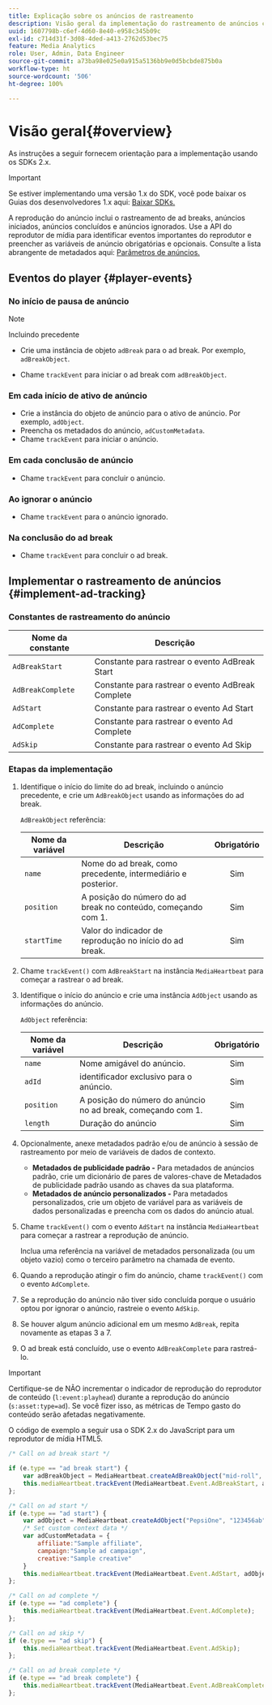 ```yaml
---
title: Explicação sobre os anúncios de rastreamento
description: Visão geral da implementação do rastreamento de anúncios com o SDK de mídia.
uuid: 1607798b-c6ef-4d60-8e40-e958c345b09c
exl-id: c714d31f-3d08-4ded-a413-2762d53bec75
feature: Media Analytics
role: User, Admin, Data Engineer
source-git-commit: a73ba98e025e0a915a5136bb9e0d5bcbde875b0a
workflow-type: ht
source-wordcount: '506'
ht-degree: 100%

---
```


# Visão geral{#overview}

As instruções a seguir fornecem orientação para a implementação usando os SDKs 2.x.

>[!IMPORTANT]
>
>Se estiver implementando uma versão 1.x do SDK, você pode baixar os Guias dos desenvolvedores 1.x aqui: [Baixar SDKs.](/help/getting-started/download-sdks.md)

A reprodução do anúncio inclui o rastreamento de ad breaks, anúncios iniciados, anúncios concluídos e anúncios ignorados. Use a API do reprodutor de mídia para identificar eventos importantes do reprodutor e preencher as variáveis de anúncio obrigatórias e opcionais. Consulte a lista abrangente de metadados aqui: [Parâmetros de anúncios.](../../implementation/variables/ad-parameters.md)

## Eventos do player {#player-events}


### No início de pausa de anúncio

>[!NOTE]
>Incluindo precedente

* Crie uma instância de objeto `adBreak` para o ad break. Por exemplo, `adBreakObject`.

* Chame `trackEvent` para iniciar o ad break com `adBreakObject`.

### Em cada início de ativo de anúncio

* Crie a instância do objeto de anúncio para o ativo de anúncio. Por exemplo, `adObject`.
* Preencha os metadados do anúncio, `adCustomMetadata`.
* Chame `trackEvent` para iniciar o anúncio.

### Em cada conclusão de anúncio

* Chame `trackEvent` para concluir o anúncio.

### Ao ignorar o anúncio

* Chame `trackEvent` para o anúncio ignorado.

### Na conclusão do ad break

* Chame `trackEvent` para concluir o ad break.

## Implementar o rastreamento de anúncios {#implement-ad-tracking}

### Constantes de rastreamento do anúncio

| Nome da constante | Descrição   |
|---|---|
| `AdBreakStart` | Constante para rastrear o evento AdBreak Start |
| `AdBreakComplete` | Constante para rastrear o evento AdBreak Complete |
| `AdStart` | Constante para rastrear o evento Ad Start |
| `AdComplete` | Constante para rastrear o evento Ad Complete |
| `AdSkip` | Constante para rastrear o evento Ad Skip |

### Etapas da implementação

1. Identifique o início do limite do ad break, incluindo o anúncio precedente, e crie um `AdBreakObject` usando as informações do ad break.

   `AdBreakObject` referência:

   | Nome da variável | Descrição | Obrigatório |
   | --- | --- | :---: |
   | `name` | Nome do ad break, como precedente, intermediário e posterior. | Sim |
   | `position` | A posição do número do ad break no conteúdo, começando com 1. | Sim |
   | `startTime` | Valor do indicador de reprodução no início do ad break. | Sim |

1. Chame `trackEvent()` com `AdBreakStart` na instância `MediaHeartbeat` para começar a rastrear o ad break.

1. Identifique o início do anúncio e crie uma instância `AdObject` usando as informações do anúncio.

   `AdObject` referência:

   | Nome da variável | Descrição | Obrigatório |
   | --- | --- | :---: |
   | `name` | Nome amigável do anúncio. | Sim |
   | `adId` | identificador exclusivo para o anúncio. | Sim |
   | `position` | A posição do número do anúncio no ad break, começando com 1. | Sim |
   | `length` | Duração do anúncio | Sim |

1. Opcionalmente, anexe metadados padrão e/ou de anúncio à sessão de rastreamento por meio de variáveis de dados de contexto.

   * **Metadados de publicidade padrão -** Para metadados de anúncios padrão, crie um dicionário de pares de valores-chave de Metadados de publicidade padrão usando as chaves da sua plataforma.
   * **Metadados de anúncio personalizados -** Para metadados personalizados, crie um objeto de variável para as variáveis de dados personalizadas e preencha com os dados do anúncio atual.

1. Chame `trackEvent()` com o evento `AdStart` na instância `MediaHeartbeat` para começar a rastrear a reprodução de anúncio.

   Inclua uma referência na variável de metadados personalizada (ou um objeto vazio) como o terceiro parâmetro na chamada de evento.

1. Quando a reprodução atingir o fim do anúncio, chame `trackEvent()` com o evento `AdComplete`.

1. Se a reprodução do anúncio não tiver sido concluída porque o usuário optou por ignorar o anúncio, rastreie o evento `AdSkip`.
1. Se houver algum anúncio adicional em um mesmo `AdBreak`, repita novamente as etapas 3 a 7.
1. O ad break está concluído, use o evento `AdBreakComplete` para rastreá-lo.

>[!IMPORTANT]
>
>Certifique-se de NÃO incrementar o indicador de reprodução do reprodutor de conteúdo (`l:event:playhead`) durante a reprodução do anúncio (`s:asset:type=ad`). Se você fizer isso, as métricas de Tempo gasto do conteúdo serão afetadas negativamente.

O código de exemplo a seguir usa o SDK 2.x do JavaScript para um reprodutor de mídia HTML5.

```js
/* Call on ad break start */

if (e.type == "ad break start") {
    var adBreakObject = MediaHeartbeat.createAdBreakObject("mid-roll", 2, 500);
    this.mediaHeartbeat.trackEvent(MediaHeartbeat.Event.AdBreakStart, adBreakObject);
};

/* Call on ad start */
if (e.type == "ad start") {
    var adObject = MediaHeartbeat.createAdObject("PepsiOne", "123456ab", 1, 30);
    /* Set custom context data */
    var adCustomMetadata = {
        affiliate:"Sample affiliate",
        campaign:"Sample ad campaign",
        creative:"Sample creative"
    }
    this.mediaHeartbeat.trackEvent(MediaHeartbeat.Event.AdStart, adObject, adCustomMetadata);
};

/* Call on ad complete */
if (e.type == "ad complete") {
    this.mediaHeartbeat.trackEvent(MediaHeartbeat.Event.AdComplete);
};

/* Call on ad skip */
if (e.type == "ad skip") {
    this.mediaHeartbeat.trackEvent(MediaHeartbeat.Event.AdSkip);
};

/* Call on ad break complete */
if (e.type == "ad break complete") {
    this.mediaHeartbeat.trackEvent(MediaHeartbeat.Event.AdBreakComplete);
};
```

